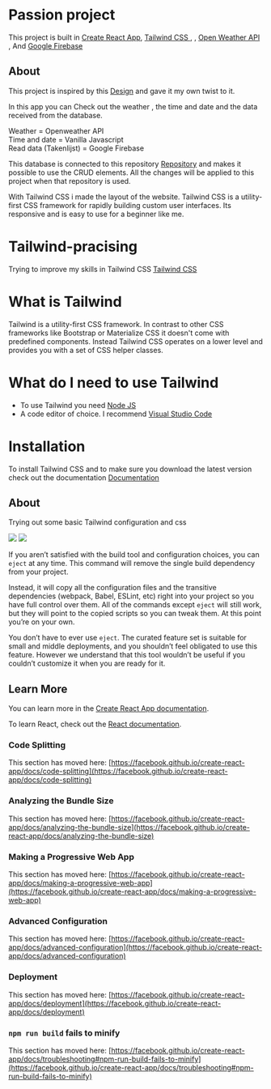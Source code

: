 # Passion project

This project is built in [Create React App](https://reactjs.org/), [Tailwind CSS  ](https://tailwindcss.com/), , [Open Weather API ](https://openweathermap.org/current), And [Google Firebase](https://console.firebase.google.com/)

## About

This project is inspired by this [Design](https://xd.adobe.com/view/988da839-dd61-4b95-9fa8-c0159b130b61-cdde/) and gave it my own twist to it.

In this app you can Check out the weather , the time and date and the data received from the database.

Weather = Openweather API <br>
Time and date = Vanilla Javascript <br>
Read data (Takenlijst) = Google Firebase <br>
 
This database is connected to this repository [Repository](https://github.com/afthamafer/Google-Firebase-CRUD-Data) and makes it possible to use the CRUD elements.
All the changes will be applied to this project when that repository is used.

With Tailwind CSS i made the layout of the website. Tailwind CSS is a utility-first CSS framework for rapidly building custom user interfaces. Its responsive and is easy to use for a beginner like me.


# Tailwind-pracising

Trying to improve my skills in Tailwind CSS [Tailwind CSS](https://tailwindcss.com/)

# What is Tailwind

Tailwind is a utility-first CSS framework. In contrast to other CSS frameworks like Bootstrap or Materialize CSS it doesn't come with predefined components. Instead Tailwind CSS operates on a lower level and provides you with a set of CSS helper classes.

# What do I need to use Tailwind

- To use Tailwind you need [Node JS](https://nodejs.org/en/)
- A code editor of choice. I recommend [Visual Studio Code](https://code.visualstudio.com/)

# Installation
 To install Tailwind CSS and to make sure you download the latest version check out the documentation [Documentation](https://tailwindcss.com/docs/installation)

## About

Trying out some basic Tailwind configuration and css


![](Preview1Tailwind.JPG)
![](Preview2Tailwind.JPG)

If you aren’t satisfied with the build tool and configuration choices, you can `eject` at any time. This command will remove the single build dependency from your project.

Instead, it will copy all the configuration files and the transitive dependencies (webpack, Babel, ESLint, etc) right into your project so you have full control over them. All of the commands except `eject` will still work, but they will point to the copied scripts so you can tweak them. At this point you’re on your own.

You don’t have to ever use `eject`. The curated feature set is suitable for small and middle deployments, and you shouldn’t feel obligated to use this feature. However we understand that this tool wouldn’t be useful if you couldn’t customize it when you are ready for it.

## Learn More

You can learn more in the [Create React App documentation](https://facebook.github.io/create-react-app/docs/getting-started).

To learn React, check out the [React documentation](https://reactjs.org/).

### Code Splitting

This section has moved here: [https://facebook.github.io/create-react-app/docs/code-splitting](https://facebook.github.io/create-react-app/docs/code-splitting)

### Analyzing the Bundle Size

This section has moved here: [https://facebook.github.io/create-react-app/docs/analyzing-the-bundle-size](https://facebook.github.io/create-react-app/docs/analyzing-the-bundle-size)

### Making a Progressive Web App

This section has moved here: [https://facebook.github.io/create-react-app/docs/making-a-progressive-web-app](https://facebook.github.io/create-react-app/docs/making-a-progressive-web-app)

### Advanced Configuration

This section has moved here: [https://facebook.github.io/create-react-app/docs/advanced-configuration](https://facebook.github.io/create-react-app/docs/advanced-configuration)

### Deployment

This section has moved here: [https://facebook.github.io/create-react-app/docs/deployment](https://facebook.github.io/create-react-app/docs/deployment)

### `npm run build` fails to minify

This section has moved here: [https://facebook.github.io/create-react-app/docs/troubleshooting#npm-run-build-fails-to-minify](https://facebook.github.io/create-react-app/docs/troubleshooting#npm-run-build-fails-to-minify)

